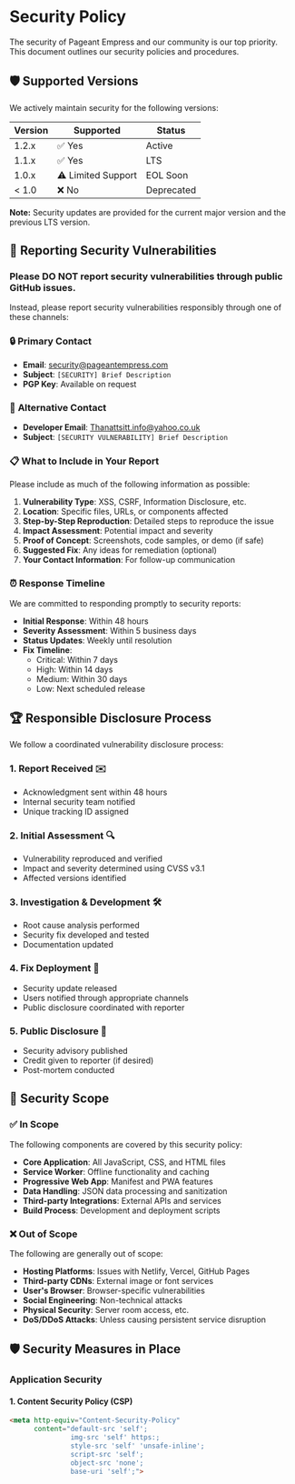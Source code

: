 # Security Policy

The security of Pageant Empress and our community is our top priority. This document outlines our security policies and procedures.

## 🛡️ Supported Versions

We actively maintain security for the following versions:

| Version | Supported          | Status |
| ------- | ------------------ | ------ |
| 1.2.x   | ✅ Yes             | Active |
| 1.1.x   | ✅ Yes             | LTS    |
| 1.0.x   | ⚠️ Limited Support | EOL Soon |
| < 1.0   | ❌ No              | Deprecated |

**Note:** Security updates are provided for the current major version and the previous LTS version.

## 🚨 Reporting Security Vulnerabilities

### **Please DO NOT report security vulnerabilities through public GitHub issues.**

Instead, please report security vulnerabilities responsibly through one of these channels:

### 🔒 **Primary Contact**
- **Email**: [security@pageantempress.com](mailto:security@pageantempress.com)
- **Subject**: `[SECURITY] Brief Description`
- **PGP Key**: Available on request

### 📧 **Alternative Contact**
- **Developer Email**: [Thanattsitt.info@yahoo.co.uk](mailto:Thanattsitt.info@yahoo.co.uk)
- **Subject**: `[SECURITY VULNERABILITY] Brief Description`

### 📋 **What to Include in Your Report**

Please include as much of the following information as possible:

1. **Vulnerability Type**: XSS, CSRF, Information Disclosure, etc.
2. **Location**: Specific files, URLs, or components affected
3. **Step-by-Step Reproduction**: Detailed steps to reproduce the issue
4. **Impact Assessment**: Potential impact and severity
5. **Proof of Concept**: Screenshots, code samples, or demo (if safe)
6. **Suggested Fix**: Any ideas for remediation (optional)
7. **Your Contact Information**: For follow-up communication

### ⏰ **Response Timeline**

We are committed to responding promptly to security reports:

- **Initial Response**: Within 48 hours
- **Severity Assessment**: Within 5 business days
- **Status Updates**: Weekly until resolution
- **Fix Timeline**: 
  - Critical: Within 7 days
  - High: Within 14 days
  - Medium: Within 30 days
  - Low: Next scheduled release

## 🏆 **Responsible Disclosure Process**

We follow a coordinated vulnerability disclosure process:

### 1. **Report Received** ✉️
- Acknowledgment sent within 48 hours
- Internal security team notified
- Unique tracking ID assigned

### 2. **Initial Assessment** 🔍
- Vulnerability reproduced and verified
- Impact and severity determined using CVSS v3.1
- Affected versions identified

### 3. **Investigation & Development** 🛠️
- Root cause analysis performed
- Security fix developed and tested
- Documentation updated

### 4. **Fix Deployment** 🚀
- Security update released
- Users notified through appropriate channels
- Public disclosure coordinated with reporter

### 5. **Public Disclosure** 📢
- Security advisory published
- Credit given to reporter (if desired)
- Post-mortem conducted

## 🎯 **Security Scope**

### ✅ **In Scope**
The following components are covered by this security policy:

- **Core Application**: All JavaScript, CSS, and HTML files
- **Service Worker**: Offline functionality and caching
- **Progressive Web App**: Manifest and PWA features
- **Data Handling**: JSON data processing and sanitization
- **Third-party Integrations**: External APIs and services
- **Build Process**: Development and deployment scripts

### ❌ **Out of Scope**
The following are generally out of scope:

- **Hosting Platforms**: Issues with Netlify, Vercel, GitHub Pages
- **Third-party CDNs**: External image or font services
- **User's Browser**: Browser-specific vulnerabilities
- **Social Engineering**: Non-technical attacks
- **Physical Security**: Server room access, etc.
- **DoS/DDoS Attacks**: Unless causing persistent service disruption

## 🛡️ **Security Measures in Place**

### **Application Security**

#### 1. **Content Security Policy (CSP)**
```html
<meta http-equiv="Content-Security-Policy" 
      content="default-src 'self'; 
               img-src 'self' https:; 
               style-src 'self' 'unsafe-inline'; 
               script-src 'self'; 
               object-src 'none'; 
               base-uri 'self';">
